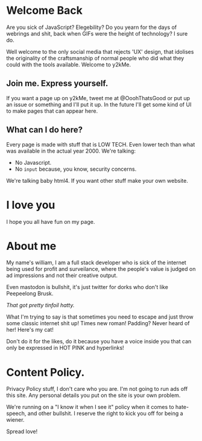 # Welcome Back

Are you sick of JavaScript? Elegebility? Do you yearn for the days of 
webrings and shit, back when GIFs were the height of technology? I sure do.

Well welcome to the only social media that rejects 'UX' design, that
idolises the originality of the craftsmanship of normal people who did
what they could with the tools available. Welcome to y2kMe.

## Join me. Express yourself.

If you want a page up on y2kMe, tweet me at @OoohThatsGood or put up
an issue or something and I'll put it up. In the future I'll get some
kind of UI to make pages that can appear here.

## What can I do here?

Every page is made with stuff that is LOW TECH. Even lower tech than what
was available in the actual year 2000. We're talking:

 - No Javascript.
 - No `input` because, you know, security concerns.

We're talking baby html4. If you want other stuff make your own website.

# I love you

I hope you all have fun on my page.

# About me

My name's william, I am a full stack developer who is sick of the 
internet being used for profit and surveilance, where the people's 
value is judged on ad impressions and not their creative output. 

Even mastodon is bullshit, it's just twitter for dorks who don't like
Peepeelong Brusk.

*That got pretty tinfoil hatty.*

What I'm trying to say is that sometimes you need to escape and just 
throw some classic internet shit up! Times new roman! Padding? Never
heard of her! Here's my cat! 

Don't do it for the likes, do it because you have a voice inside you
that can only be expressed in HOT PINK and hyperlinks!

# Content Policy.

Privacy Policy stuff, I don't care who you are. I'm not going to run
ads off this site. Any personal details you put on the site is your own
problem.

We're running on a "I know it when I see it" policy when it comes to 
hate-speech, and other bullshit. I reserve the right to kick you off for
being a wiener.

Spread love! 
